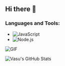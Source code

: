 ## Hi there 👋

### Languages and Tools:
- ![JavaScript](https://img.shields.io/badge/-JavaScript-F7DF1E?style=flat-square&logo=javascript&logoColor=black)
- ![Node.js](https://img.shields.io/badge/-Node.js-339933?style=flat-square&logo=node.js&logoColor=white)

![GIF](https://media.giphy.com/media/QTfX9Ejfra3ZmNxh6B/giphy.gif)

![Vasu's GitHub Stats](https://github-readme-stats.vercel.app/api?username=Vasu2803k&show_icons=true&theme=radical)


